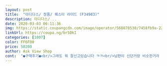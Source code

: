 ```yaml
---
layout: post 
title:  "아디다스/ 정품/ 퀘스타 라이드 (F34983)" 
description: 아디다스/ ..
date: 2020-03-03 06:11:36 
img: https://static.coupangcdn.com/image/operator/568878530/7458fb9a-224d-1f61-5f9c-3385a6e6cad2.jpg 
linkUrl: https://coupa.ng/br5DkI 
categories: [1007] 
color: FF6F00 
price: 50200 
author: Ask View Shop 
cont:  "●구매후기●<br/>그래도 뭐 잘신고있습니다 ㅋㅋ<br/>남편이 신던거랑 비슷한거라 주문했는데 사이즈 잘 맞았어요!!<br/>다만, 조금 앞부분이 사진보단 넙덕? 한 느낌 ,<br/>디자인이야 깔끔하고 사진이랑 똑같았어요!!<br/>발볼이 넓은 편인데 불편함도 없다고 해요.<br/><br/>실물이 색감도 무슨색인지  회색빛돌며 카키빛도 은근나는검정색 ㅎ 별하나뺄께요 ㅜ<br/>저번엔 쿠팡말고 다른곳에서 똑같은 신발을 구매한적이 있는데 그때는 노란색고리? 그게 신발에 걸려서 왔거든요 근데 이번엔 그런것도 없고 택도 뭔가 짭같네요 음... <br/> 어쩐지 싸다했지만ㅋㅋ<br/>편하고 여름에 신어도 좋을만큼 통풍잘될듯 디자인도 이쁨<br/>" 
---
```

